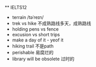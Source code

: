 ** IELTS12
+ terrain /təˈreɪn/
+ trek vs hike 不成熟路线多天，成熟路线
+ holding pens vs fence
+ excusion vs short trips
+ make a day of it - yeof it
+ hiking trail 不是path
+ perishable 易腐烂的
+ library will be obsolete 过时的
